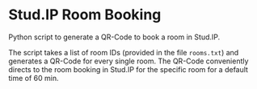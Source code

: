 # Stud.IP Room Booking
Python script to generate a QR-Code to book a room in Stud.IP.

The script takes a list of room IDs (provided in the file `rooms.txt`) and generates a QR-Code for every single room.
The QR-Code conveniently directs to the room booking in Stud.IP for the specific room for a default time of 60 min.
